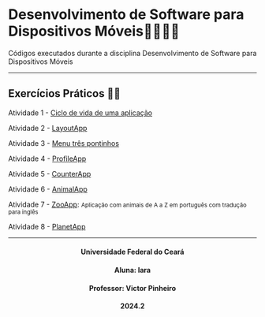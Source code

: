 # Desenvolvimento de Software para Dispositivos Móveis📱👩🏻‍💻
Códigos executados durante a disciplina Desenvolvimento de Software para Dispositivos Móveis

***

## Exercícios Práticos 📝📱

Atividade 1 - [Ciclo de vida de uma aplicação](https://github.com/iaraslima/DevelopmentMobile/tree/master/LifecycleDemo)

Atividade 2 - [LayoutApp](https://github.com/iaraslima/DevelopmentMobile/tree/master/LayoutApp)

Atividade 3 - [Menu três pontinhos](https://github.com/iaraslima/DevelopmentMobile/tree/master/Menu)

Atividade 4 - [ProfileApp](https://github.com/iaraslima/DevelopmentMobile/tree/master/ProfileApp)

Atividade 5 - [CounterApp](https://github.com/iaraslima/DevelopmentMobile/tree/master/CounterApp)

Atividade 6 - [AnimalApp](https://github.com/iaraslima/DevelopmentMobile/tree/master/AnimalApp)

Atividade 7 - [ZooApp](https://github.com/iaraslima/DevelopmentMobile/tree/master/ZooApp): <small>Aplicação com animais de A a Z em português com tradução para inglês</small>

Atividade 8 - [PlanetApp](https://github.com/iaraslima/DevelopmentMobile/tree/master/PlanetApp)

***

<h4 align="center">Universidade Federal do Ceará</h4>

<h4 align="center">Aluna: Iara</h4>

<h4 align="center">Professor: Victor Pinheiro</h4>

<h4 align="center">2024.2</h4>

